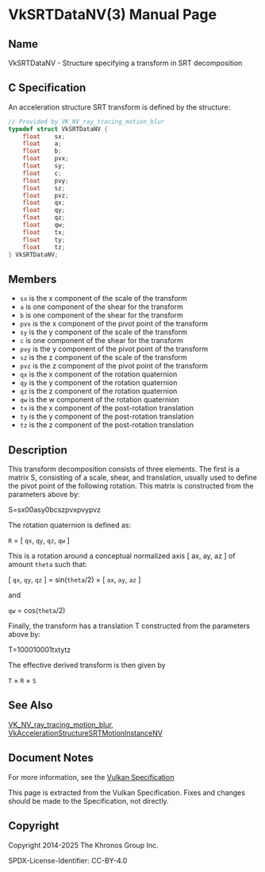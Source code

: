 # VkSRTDataNV(3) Manual Page

## Name

VkSRTDataNV - Structure specifying a transform in SRT decomposition



## [](#_c_specification)C Specification

An acceleration structure SRT transform is defined by the structure:

```c++
// Provided by VK_NV_ray_tracing_motion_blur
typedef struct VkSRTDataNV {
    float    sx;
    float    a;
    float    b;
    float    pvx;
    float    sy;
    float    c;
    float    pvy;
    float    sz;
    float    pvz;
    float    qx;
    float    qy;
    float    qz;
    float    qw;
    float    tx;
    float    ty;
    float    tz;
} VkSRTDataNV;
```

## [](#_members)Members

- `sx` is the x component of the scale of the transform
- `a` is one component of the shear for the transform
- `b` is one component of the shear for the transform
- `pvx` is the x component of the pivot point of the transform
- `sy` is the y component of the scale of the transform
- `c` is one component of the shear for the transform
- `pvy` is the y component of the pivot point of the transform
- `sz` is the z component of the scale of the transform
- `pvz` is the z component of the pivot point of the transform
- `qx` is the x component of the rotation quaternion
- `qy` is the y component of the rotation quaternion
- `qz` is the z component of the rotation quaternion
- `qw` is the w component of the rotation quaternion
- `tx` is the x component of the post-rotation translation
- `ty` is the y component of the post-rotation translation
- `tz` is the z component of the post-rotation translation

## [](#_description)Description

This transform decomposition consists of three elements. The first is a matrix S, consisting of a scale, shear, and translation, usually used to define the pivot point of the following rotation. This matrix is constructed from the parameters above by:

S=​sx00​asy0​bcsz​pvxpvypvz​​

The rotation quaternion is defined as:

`R` = \[ `qx`, `qy`, `qz`, `qw` ]

This is a rotation around a conceptual normalized axis \[ ax, ay, az ] of amount `theta` such that:

\[ `qx`, `qy`, `qz` ] = sin(`theta`/2) × \[ `ax`, `ay`, `az` ]

and

`qw` = cos(`theta`/2)

Finally, the transform has a translation T constructed from the parameters above by:

T=​100​010​001​txtytz​​

The effective derived transform is then given by

`T` × `R` × `S`

## [](#_see_also)See Also

[VK\_NV\_ray\_tracing\_motion\_blur](https://registry.khronos.org/vulkan/specs/latest/man/html/VK_NV_ray_tracing_motion_blur.html), [VkAccelerationStructureSRTMotionInstanceNV](https://registry.khronos.org/vulkan/specs/latest/man/html/VkAccelerationStructureSRTMotionInstanceNV.html)

## [](#_document_notes)Document Notes

For more information, see the [Vulkan Specification](https://registry.khronos.org/vulkan/specs/latest/html/vkspec.html#VkSRTDataNV)

This page is extracted from the Vulkan Specification. Fixes and changes should be made to the Specification, not directly.

## [](#_copyright)Copyright

Copyright 2014-2025 The Khronos Group Inc.

SPDX-License-Identifier: CC-BY-4.0